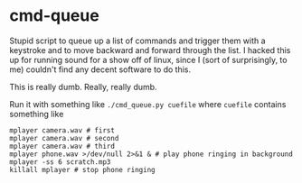 # cmd-queue

Stupid script to queue up a list of commands and trigger them
with a keystroke and to move backward and forward through the list.
I hacked this up for running sound for a show off of linux, since I
(sort of surprisingly, to me) couldn't find any decent software to
do this.

This is really dumb. Really, really dumb.

Run it with something like `./cmd_queue.py cuefile` where `cuefile`
contains something like
```
mplayer camera.wav # first
mplayer camera.wav # second
mplayer camera.wav # third
mplayer phone.wav >/dev/null 2>&1 & # play phone ringing in background
mplayer -ss 6 scratch.mp3
killall mplayer # stop phone ringing
```
